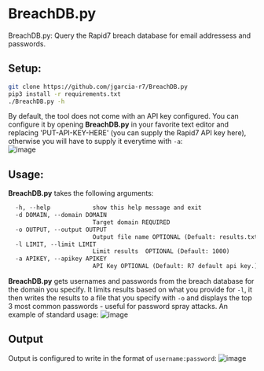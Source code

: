 # BreachDB.py
BreachDB.py: Query the Rapid7 breach database for email addressess and passwords.

## Setup:  
```bash
git clone https://github.com/jgarcia-r7/BreachDB.py
pip3 install -r requirements.txt
./BreachDB.py -h
```
By default, the tool does not come with an API key configured. You can configure it by opening **BreachDB.py** in your favorite text editor and replacing 'PUT-API-KEY-HERE' (you can supply the Rapid7 API key here), otherwise you will have to supply it everytime with `-a`:  
![image](https://user-images.githubusercontent.com/81575551/161134730-a7e4862e-b2f8-48a4-a2e3-f77a897550f6.png)

## Usage:
**BreachDB.py** takes the following arguments:
```txt
  -h, --help            show this help message and exit
  -d DOMAIN, --domain DOMAIN
                        Target domain REQUIRED
  -o OUTPUT, --output OUTPUT
                        Output file name OPTIONAL (Defualt: results.txt)
  -l LIMIT, --limit LIMIT
                        Limit results  OPTIONAL (Default: 1000)
  -a APIKEY, --apikey APIKEY
                        API Key OPTIONAL (Default: R7 default api key.)
```
**BreachDB.py** gets usernames and passwords from the breach database for the domain you specify. It limits results based on what you provide for `-l`, it then writes the results to a file that you specify with `-o` and displays the top 3 most common passwords - useful for password spray attacks.
An example of standard usage:
![image](https://user-images.githubusercontent.com/81575551/161135353-b1b5113a-84f4-4353-8ec5-c254bcfdc3e1.png)

## Output
Output is configured to write in the format of `username:password`:
![image](https://user-images.githubusercontent.com/81575551/161135791-5dfcfce3-acf2-4be9-bd2d-616d4d5da06b.png)
